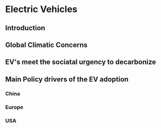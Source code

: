# Electric Vehicles
## Introduction 
## Global Climatic Concerns
## EV's meet the sociatal urgency to decarbonize
## Main Policy drivers of the EV adoption
### China
### Europe
### USA




